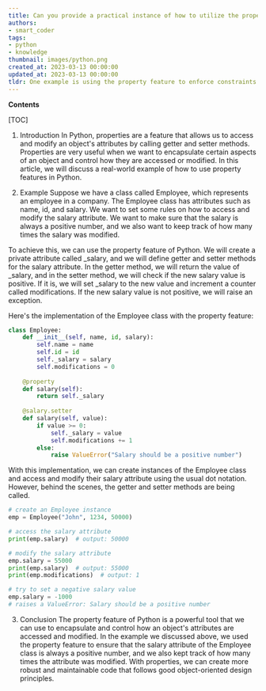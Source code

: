 ```yaml
---
title: Can you provide a practical instance of how to utilize the property feature in python?
authors:
- smart_coder
tags:
- python
- knowledge
thumbnail: images/python.png
created_at: 2023-03-13 00:00:00
updated_at: 2023-03-13 00:00:00
tldr: One example is using the property feature to enforce constraints on the values of instance variables in a class.
---
```


**Contents**

[TOC]

1. Introduction
In Python, properties are a feature that allows us to access and modify an object's attributes by calling getter and setter methods. Properties are very useful when we want to encapsulate certain aspects of an object and control how they are accessed or modified. In this article, we will discuss a real-world example of how to use property features in Python.

2. Example
Suppose we have a class called Employee, which represents an employee in a company. The Employee class has attributes such as name, id, and salary. We want to set some rules on how to access and modify the salary attribute. We want to make sure that the salary is always a positive number, and we also want to keep track of how many times the salary was modified.

To achieve this, we can use the property feature of Python. We will create a private attribute called _salary, and we will define getter and setter methods for the salary attribute. In the getter method, we will return the value of _salary, and in the setter method, we will check if the new salary value is positive. If it is, we will set _salary to the new value and increment a counter called modifications. If the new salary value is not positive, we will raise an exception.

Here's the implementation of the Employee class with the property feature:

```python
class Employee:
    def __init__(self, name, id, salary):
        self.name = name
        self.id = id
        self._salary = salary
        self.modifications = 0
    
    @property
    def salary(self):
        return self._salary
    
    @salary.setter
    def salary(self, value):
        if value >= 0:
            self._salary = value
            self.modifications += 1
        else:
            raise ValueError("Salary should be a positive number")
```

With this implementation, we can create instances of the Employee class and access and modify their salary attribute using the usual dot notation. However, behind the scenes, the getter and setter methods are being called.

```python
# create an Employee instance
emp = Employee("John", 1234, 50000)

# access the salary attribute
print(emp.salary)  # output: 50000

# modify the salary attribute
emp.salary = 55000
print(emp.salary)  # output: 55000
print(emp.modifications)  # output: 1

# try to set a negative salary value
emp.salary = -1000
# raises a ValueError: Salary should be a positive number
```

3. Conclusion
The property feature of Python is a powerful tool that we can use to encapsulate and control how an object's attributes are accessed and modified. In the example we discussed above, we used the property feature to ensure that the salary attribute of the Employee class is always a positive number, and we also kept track of how many times the attribute was modified. With properties, we can create more robust and maintainable code that follows good object-oriented design principles.
